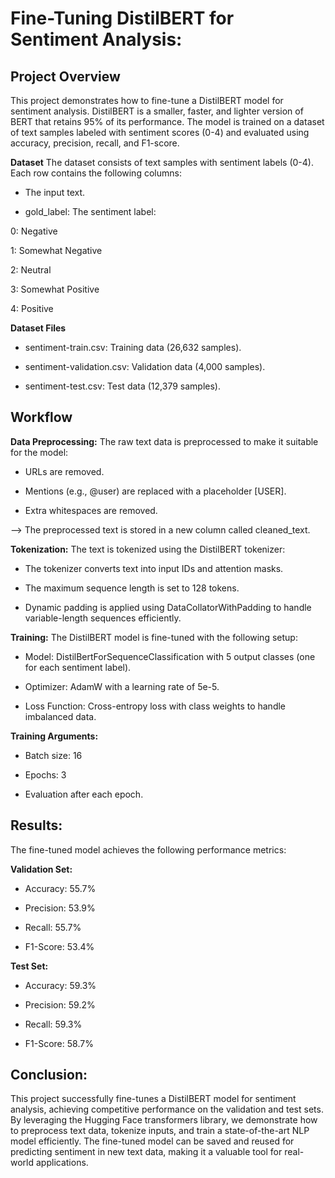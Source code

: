# Fine-Tuning DistilBERT for Sentiment Analysis:

## Project Overview
This project demonstrates how to fine-tune a DistilBERT model for sentiment analysis. DistilBERT is a smaller, faster, and lighter version of BERT that retains 95% of its performance. The model is trained on a dataset of text samples labeled with sentiment scores (0-4) and evaluated using accuracy, precision, recall, and F1-score.

**Dataset**
The dataset consists of text samples with sentiment labels (0-4). Each row contains the following columns:

- The input text.

- gold_label: The sentiment label:

0: Negative

1: Somewhat Negative

2: Neutral

3: Somewhat Positive

4: Positive

**Dataset Files**
- sentiment-train.csv: Training data (26,632 samples).

- sentiment-validation.csv: Validation data (4,000 samples).

- sentiment-test.csv: Test data (12,379 samples).

## **Workflow**

**Data Preprocessing:**
The raw text data is preprocessed to make it suitable for the model:

- URLs are removed.

- Mentions (e.g., @user) are replaced with a placeholder [USER].

- Extra whitespaces are removed.

--> The preprocessed text is stored in a new column called cleaned_text.

**Tokenization:**
The text is tokenized using the DistilBERT tokenizer:

- The tokenizer converts text into input IDs and attention masks.

- The maximum sequence length is set to 128 tokens.

- Dynamic padding is applied using DataCollatorWithPadding to handle variable-length sequences efficiently.

**Training:**
The DistilBERT model is fine-tuned with the following setup:

- Model: DistilBertForSequenceClassification with 5 output classes (one for each sentiment label).

- Optimizer: AdamW with a learning rate of 5e-5.

- Loss Function: Cross-entropy loss with class weights to handle imbalanced data.

**Training Arguments:**

- Batch size: 16

- Epochs: 3

- Evaluation after each epoch.

## **Results:**
The fine-tuned model achieves the following performance metrics:

**Validation Set:**

- Accuracy: 55.7%

- Precision: 53.9%

- Recall: 55.7%

- F1-Score: 53.4%

**Test Set:**

- Accuracy: 59.3%

- Precision: 59.2%

- Recall: 59.3%

- F1-Score: 58.7%

## Conclusion:
This project successfully fine-tunes a DistilBERT model for sentiment analysis, achieving competitive performance on the validation and test sets. By leveraging the Hugging Face transformers library, we demonstrate how to preprocess text data, tokenize inputs, and train a state-of-the-art NLP model efficiently. The fine-tuned model can be saved and reused for predicting sentiment in new text data, making it a valuable tool for real-world applications.
